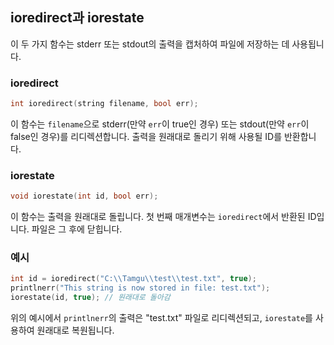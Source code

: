## ioredirect과 iorestate

이 두 가지 함수는 stderr 또는 stdout의 출력을 캡처하여 파일에 저장하는 데 사용됩니다.

### ioredirect

```cpp
int ioredirect(string filename, bool err);
```

이 함수는 `filename`으로 stderr(만약 `err`이 true인 경우) 또는 stdout(만약 `err`이 false인 경우)를 리디렉션합니다. 출력을 원래대로 돌리기 위해 사용될 ID를 반환합니다.

### iorestate

```cpp
void iorestate(int id, bool err);
```

이 함수는 출력을 원래대로 돌립니다. 첫 번째 매개변수는 `ioredirect`에서 반환된 ID입니다. 파일은 그 후에 닫힙니다.

### 예시

```cpp
int id = ioredirect("C:\\Tamgu\\test\\test.txt", true);
printlnerr("This string is now stored in file: test.txt");
iorestate(id, true); // 원래대로 돌아감
```

위의 예시에서 `printlnerr`의 출력은 "test.txt" 파일로 리디렉션되고, `iorestate`를 사용하여 원래대로 복원됩니다.